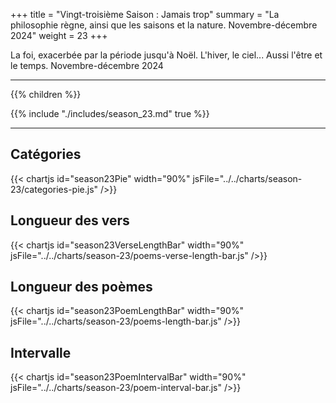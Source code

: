 +++
title = "Vingt-troisième Saison : Jamais trop"
summary = "La philosophie règne, ainsi que les saisons et la nature. Novembre-décembre 2024"
weight = 23
+++

La foi, exacerbée par la période jusqu'à Noël. L'hiver, le ciel... Aussi l'être et le temps. Novembre-décembre 2024

---
{{% children  %}}

{{% include "./includes/season_23.md" true %}}

---
## Catégories
{{< chartjs id="season23Pie" width="90%" jsFile="../../charts/season-23/categories-pie.js" />}}
## Longueur des vers
{{< chartjs id="season23VerseLengthBar" width="90%" jsFile="../../charts/season-23/poems-verse-length-bar.js" />}}
## Longueur des poèmes
{{< chartjs id="season23PoemLengthBar" width="90%" jsFile="../../charts/season-23/poems-length-bar.js" />}}
## Intervalle
{{< chartjs id="season23PoemIntervalBar" width="90%" jsFile="../../charts/season-23/poem-interval-bar.js" />}}

